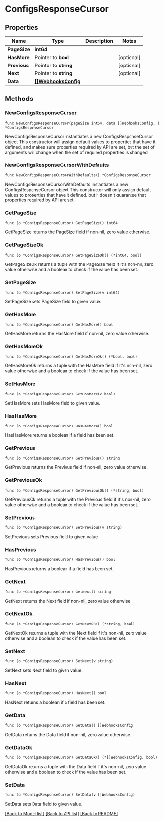# ConfigsResponseCursor

## Properties

Name | Type | Description | Notes
------------ | ------------- | ------------- | -------------
**PageSize** | **int64** |  | 
**HasMore** | Pointer to **bool** |  | [optional] 
**Previous** | Pointer to **string** |  | [optional] 
**Next** | Pointer to **string** |  | [optional] 
**Data** | [**[]WebhooksConfig**](WebhooksConfig.md) |  | 

## Methods

### NewConfigsResponseCursor

`func NewConfigsResponseCursor(pageSize int64, data []WebhooksConfig, ) *ConfigsResponseCursor`

NewConfigsResponseCursor instantiates a new ConfigsResponseCursor object
This constructor will assign default values to properties that have it defined,
and makes sure properties required by API are set, but the set of arguments
will change when the set of required properties is changed

### NewConfigsResponseCursorWithDefaults

`func NewConfigsResponseCursorWithDefaults() *ConfigsResponseCursor`

NewConfigsResponseCursorWithDefaults instantiates a new ConfigsResponseCursor object
This constructor will only assign default values to properties that have it defined,
but it doesn't guarantee that properties required by API are set

### GetPageSize

`func (o *ConfigsResponseCursor) GetPageSize() int64`

GetPageSize returns the PageSize field if non-nil, zero value otherwise.

### GetPageSizeOk

`func (o *ConfigsResponseCursor) GetPageSizeOk() (*int64, bool)`

GetPageSizeOk returns a tuple with the PageSize field if it's non-nil, zero value otherwise
and a boolean to check if the value has been set.

### SetPageSize

`func (o *ConfigsResponseCursor) SetPageSize(v int64)`

SetPageSize sets PageSize field to given value.


### GetHasMore

`func (o *ConfigsResponseCursor) GetHasMore() bool`

GetHasMore returns the HasMore field if non-nil, zero value otherwise.

### GetHasMoreOk

`func (o *ConfigsResponseCursor) GetHasMoreOk() (*bool, bool)`

GetHasMoreOk returns a tuple with the HasMore field if it's non-nil, zero value otherwise
and a boolean to check if the value has been set.

### SetHasMore

`func (o *ConfigsResponseCursor) SetHasMore(v bool)`

SetHasMore sets HasMore field to given value.

### HasHasMore

`func (o *ConfigsResponseCursor) HasHasMore() bool`

HasHasMore returns a boolean if a field has been set.

### GetPrevious

`func (o *ConfigsResponseCursor) GetPrevious() string`

GetPrevious returns the Previous field if non-nil, zero value otherwise.

### GetPreviousOk

`func (o *ConfigsResponseCursor) GetPreviousOk() (*string, bool)`

GetPreviousOk returns a tuple with the Previous field if it's non-nil, zero value otherwise
and a boolean to check if the value has been set.

### SetPrevious

`func (o *ConfigsResponseCursor) SetPrevious(v string)`

SetPrevious sets Previous field to given value.

### HasPrevious

`func (o *ConfigsResponseCursor) HasPrevious() bool`

HasPrevious returns a boolean if a field has been set.

### GetNext

`func (o *ConfigsResponseCursor) GetNext() string`

GetNext returns the Next field if non-nil, zero value otherwise.

### GetNextOk

`func (o *ConfigsResponseCursor) GetNextOk() (*string, bool)`

GetNextOk returns a tuple with the Next field if it's non-nil, zero value otherwise
and a boolean to check if the value has been set.

### SetNext

`func (o *ConfigsResponseCursor) SetNext(v string)`

SetNext sets Next field to given value.

### HasNext

`func (o *ConfigsResponseCursor) HasNext() bool`

HasNext returns a boolean if a field has been set.

### GetData

`func (o *ConfigsResponseCursor) GetData() []WebhooksConfig`

GetData returns the Data field if non-nil, zero value otherwise.

### GetDataOk

`func (o *ConfigsResponseCursor) GetDataOk() (*[]WebhooksConfig, bool)`

GetDataOk returns a tuple with the Data field if it's non-nil, zero value otherwise
and a boolean to check if the value has been set.

### SetData

`func (o *ConfigsResponseCursor) SetData(v []WebhooksConfig)`

SetData sets Data field to given value.



[[Back to Model list]](../README.md#documentation-for-models) [[Back to API list]](../README.md#documentation-for-api-endpoints) [[Back to README]](../README.md)


